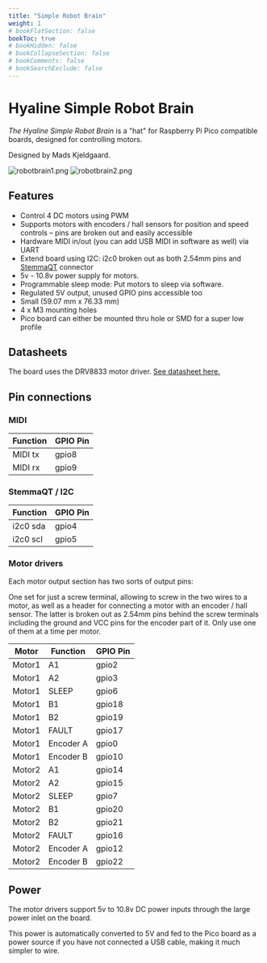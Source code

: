 ```yaml
---
title: "Simple Robot Brain"
weight: 1
# bookFlatSection: false
bookToc: true
# bookHidden: false
# bookCollapseSection: false
# bookComments: false
# bookSearchExclude: false
---
```


# Hyaline Simple Robot Brain

*The Hyaline Simple Robot Brain* is a "hat" for Raspberry Pi Pico compatible boards, designed for controlling motors. 

Designed by Mads Kjeldgaard.

![robotbrain1.png](robotbrain1.png) 
![robotbrain2.png](robotbrain2.png) 

## Features

- Control 4 DC motors using PWM
- Supports motors with encoders / hall sensors for position and speed controls – pins are broken out and easily accessible
- Hardware MIDI in/out (you can add USB MIDI in software as well) via UART
- Extend board using I2C: i2c0 broken out as both 2.54mm pins and [StemmaQT](https://learn.adafruit.com/search?q=stemmaqt) connector
- 5v - 10.8v power supply for motors.
- Programmable sleep mode: Put motors to sleep via software.
- Regulated 5V output, unused GPIO pins accessible too
- Small (59.07 mm x 76.33 mm)
- 4 x M3 mounting holes
- Pico board can either be mounted thru hole or SMD for a super low profile

## Datasheets

The board uses the DRV8833 motor driver. [See datasheet here.](https://www.ti.com/lit/ds/symlink/drv8833.pdf)

## Pin connections

### MIDI
| Function | GPIO Pin |
|----------|-----------|
| MIDI tx  | gpio8     |
| MIDI rx  | gpio9     |

### StemmaQT / I2C
| Function | GPIO Pin |
|----------|-----------|
| i2c0 sda | gpio4     |
| i2c0 scl | gpio5     |

### Motor drivers

Each motor output section has two sorts of output pins:

One set for just a screw terminal, allowing to screw in the two wires to a motor, as well as a header for connecting a motor with an encoder / hall sensor. The latter is broken out as 2.54mm pins behind the screw terminals including the ground and VCC pins for the encoder part of it. Only use one of them at a time per motor. 


| Motor    | Function | GPIO Pin |
|----------|----------|-----------|
| Motor1   | A1       | gpio2     |
| Motor1   | A2       | gpio3     |
| Motor1   | SLEEP    | gpio6     |
| Motor1   | B1       | gpio18    |
| Motor1   | B2       | gpio19    |
| Motor1   | FAULT    | gpio17    |
| Motor1   | Encoder A| gpio0     |
| Motor1   | Encoder B| gpio10    |
| Motor2   | A1       | gpio14    |
| Motor2   | A2       | gpio15    |
| Motor2   | SLEEP    | gpio7     |
| Motor2   | B1       | gpio20    |
| Motor2   | B2       | gpio21    |
| Motor2   | FAULT    | gpio16    |
| Motor2   | Encoder A| gpio12    |
| Motor2   | Encoder B| gpio22    |

## Power

The motor drivers support 5v to 10.8v DC power inputs through the large power inlet on the board.

This power is automatically converted to 5V and fed to the Pico board as a power source if you have not connected a USB cable, making it much simpler to wire.
